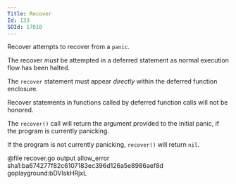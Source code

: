 ```yaml
---
Title: Recover
Id: 133
SOId: 17010
---
```

Recover attempts to recover from a `panic`.

The recover *must* be attempted in a deferred statement as normal execution flow has been halted.

The `recover` statement must appear *directly* within the deferred function enclosure.

Recover statements in functions called by deferred function calls will not be honored.

The `recover()` call will return the argument provided to the initial panic, if the program is currently panicking.

If the program is not currently panicking, `recover()` will return `nil`.

@file recover.go output allow_error sha1:ba674277f82c6107183ec396d126a5e8986aef8d goplayground:bDVlskHRjxL
